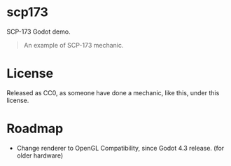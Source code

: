 # scp173
SCP-173 Godot demo.
>An example of SCP-173 mechanic.
# License
Released as CC0, as someone have done a mechanic, like this, under this license.
# Roadmap
- Change renderer to OpenGL Compatibility, since Godot 4.3 release. (for older hardware)